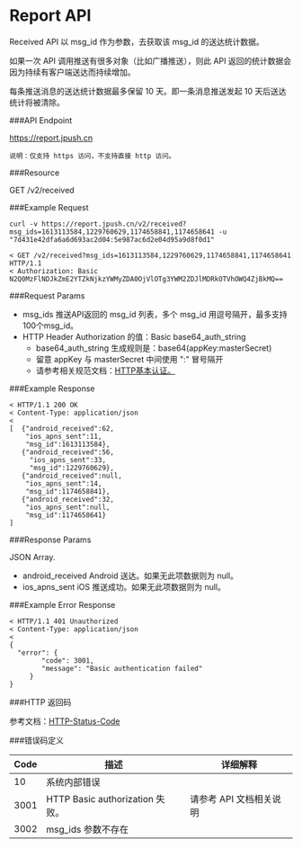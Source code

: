 # Report API 

Received API 以 msg_id 作为参数，去获取该 msg_id 的送达统计数据。

如果一次 API 调用推送有很多对象（比如广播推送），则此 API 返回的统计数据会因为持续有客户端送达而持续增加。

每条推送消息的送达统计数据最多保留 10 天。即一条消息推送发起 10 天后送达统计将被清除。

###API Endpoint

https://report.jpush.cn

```
说明：仅支持 https 访问，不支持直接 http 访问。
```

###Resource

GET /v2/received

###Example Request

	curl -v https://report.jpush.cn/v2/received?msg_ids=1613113584,1229760629,1174658841,1174658641 -u "7d431e42dfa6a6d693ac2d04:5e987ac6d2e04d95a9d8f0d1"
	 
	< GET /v2/received?msg_ids=1613113584,1229760629,1174658841,1174658641 HTTP/1.1
	< Authorization: Basic N2Q0MzFlNDJkZmE2YTZkNjkzYWMyZDA0OjVlOTg3YWM2ZDJlMDRkOTVhOWQ4ZjBkMQ==


###Request Params

+ msg_ids 推送API返回的 msg_id 列表，多个 msg_id 用逗号隔开，最多支持100个msg_id。
+ HTTP Header Authorization 的值：Basic base64_auth_string
	+ base64_auth_string 生成规则是：base64(appKey:masterSecret) 
	+ 留意 appKey 与 masterSecret 中间使用 ":" 冒号隔开
	+ 请参考相关规范文档：[HTTP基本认证。](http://zh.wikipedia.org/zh/HTTP基本认证)


###Example Response


	< HTTP/1.1 200 OK 
	< Content-Type: application/json
	< 
	[  {"android_received":62,
	    "ios_apns_sent":11,
	    "msg_id":1613113584},
	   {"android_received":56,
	     "ios_apns_sent":33,
	     "msg_id":1229760629},
	   {"android_received":null,
	    "ios_apns_sent":14,
	    "msg_id":1174658841},
	   {"android_received":32,
	    "ios_apns_sent":null,
	    "msg_id":1174658641}
	]


###Response Params

JSON Array.

+ android_received Android 送达。如果无此项数据则为 null。
+ ios_apns_sent iOS 推送成功。如果无此项数据则为 null。

###Example Error Response

	< HTTP/1.1 401 Unauthorized
	< Content-Type: application/json
	< 
	{
	  "error": {
	        "code": 3001, 
	        "message": "Basic authentication failed"
	     }
	}

###HTTP 返回码

参考文档：[HTTP-Status-Code](http://zh.wikipedia.org/zh/HTTP基本认证)

###错误码定义

| Code | 描述	| 详细解释 |
| ---- | ---- | ---- |
|10|系统内部错误||	 
|3001	|HTTP Basic authorization 失败。|请参考 API 文档相关说明
|3002	|msg_ids 参数不存在	 


